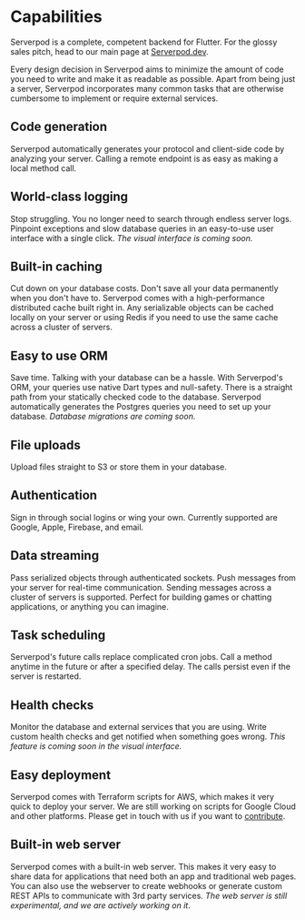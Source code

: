 # Capabilities

Serverpod is a complete, competent backend for Flutter. For the glossy sales pitch, head to our main page at [Serverpod.dev](https://serverpod.dev).

Every design decision in Serverpod aims to minimize the amount of code you need to write and make it as readable as possible. Apart from being just a server, Serverpod incorporates many common tasks that are otherwise cumbersome to implement or require external services.

## Code generation
Serverpod automatically generates your protocol and client-side code by analyzing your server. Calling a remote endpoint is as easy as making a local method call.

## World-class logging
Stop struggling. You no longer need to search through endless server logs. Pinpoint exceptions and slow database queries in an easy-to-use user interface with a single click. _The visual interface is coming soon._

## Built-in caching
Cut down on your database costs. Don't save all your data permanently when you don't have to. Serverpod comes with a high-performance distributed cache built right in. Any serializable objects can be cached locally on your server or using Redis if you need to use the same cache across a cluster of servers.

## Easy to use ORM
Save time. Talking with your database can be a hassle. With Serverpod's ORM, your queries use native Dart types and null-safety. There is a straight path from your statically checked code to the database. Serverpod automatically generates the Postgres queries you need to set up your database. _Database migrations are coming soon._

## File uploads
Upload files straight to S3 or store them in your database.

## Authentication
Sign in through social logins or wing your own. Currently supported are Google, Apple, Firebase, and email.

## Data streaming
Pass serialized objects through authenticated sockets. Push messages from your server for real-time communication. Sending messages across a cluster of servers is supported. Perfect for building games or chatting applications, or anything you can imagine.

## Task scheduling
Serverpod's future calls replace complicated cron jobs. Call a method anytime in the future or after a specified delay. The calls persist even if the server is restarted.

## Health checks
Monitor the database and external services that you are using. Write custom health checks and get notified when something goes wrong. _This feature is coming soon in the visual interface._

## Easy deployment
Serverpod comes with Terraform scripts for AWS, which makes it very quick to deploy your server. We are still working on scripts for Google Cloud and other platforms. Please get in touch with us if you want to [contribute](/contribute).

## Built-in web server
Serverpod comes with a built-in web server. This makes it very easy to share data for applications that need both an app and traditional web pages. You can also use the webserver to create webhooks or generate custom REST APIs to communicate with 3rd party services. _The web server is still experimental, and we are actively working on it_.
